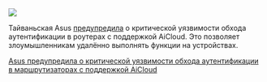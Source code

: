 <!--2025-04-19 11:10:32-->
<div class="yb">
  <div class="rss habr"><img src="https://habrastorage.org/webt/13/0x/eb/130xebh4pduw4-elbqqenqj1_lo.jpeg" /><p>Тайваньская Asus <a href="https://www.bleepingcomputer.com/news/security/asus-warns-of-critical-auth-bypass-flaw-in-routers-using-aicloud/" rel="noopener noreferrer nofollow">предупредила</a> о критической уязвимости обхода аутентификации в роутерах с поддержкой AiCloud. Это позволяет злоумышленникам удалённо выполнять функции на устройствах.</p> <a... <p class="titl"><a href="https://habr.com/ru/news/902326/?utm_source=habrahabr&utm_medium=rss&utm_campaign=902326">Asus предупредила о критической уязвимости обхода аутентификации в маршрутизаторах с поддержкой AiCloud</a></p></div>
</div>
